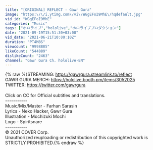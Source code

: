 ```yaml
---
title: "[ORIGINAL] REFLECT - Gawr Gura"
image: "https:\/\/i.ytimg.com\/vi\/WGgEFoI9MhE\/hqdefault.jpg"
vid_id: "WGgEFoI9MhE"
categories: "Music"
tags: ["ホロライブ","hololive","ホロライブプロダクション"]
date: "2021-09-19T15:51:30+03:00"
vid_date: "2021-06-21T10:00:10Z"
duration: "PT4M8S"
viewcount: "9998805"
likeCount: "544889"
dislikeCount: "2463"
channel: "Gawr Gura Ch. hololive-EN"
---
```

{% raw %}STREAMING: <a rel="nofollow" target="blank" href="https://gawrgura.streamlink.to/reflect">https://gawrgura.streamlink.to/reflect</a><br />GAWR GURA MERCH: <a rel="nofollow" target="blank" href="https://hololive.booth.pm/items/3052025">https://hololive.booth.pm/items/3052025</a><br />TWITTER: <a rel="nofollow" target="blank" href="https://twitter.com/gawrgura">https://twitter.com/gawrgura</a><br /><br />Click on CC for Official subtitles and translations.<br />----------- <br />Music/Mix/Master - Farhan Sarasin<br />Lyrics - Neko Hacker, Gawr Gura<br />Illustration - Mochizuki Mochi<br />Logo - Spiritsnare<br />----------- <br />© 2021 COVER Corp.<br />Unauthorized reuploading or redistribution of this copyrighted work is STRICTLY PROHIBITED.{% endraw %}
